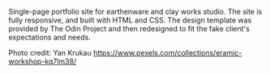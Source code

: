 Single-page portfolio site for earthenware and clay works studio. The site is fully responsive, and built with HTML and CSS. The design template was provided by The Odin Project and then redesigned to fit the fake client's expectations and needs.

Photo credit: Yan Krukau https://www.pexels.com/collections/eramic-workshop-kq7lm38/

